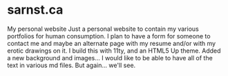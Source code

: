 # sarnst.ca
My personal website
Just a personal website to contain my various portfolios for human consumption.
I plan to have a form for someone to contact me and maybe an alternate page with my resume and/or with my erotic drawings on it. 
I build this with 11ty, and an HTML5 Up theme. Added a new background and images... 
I would like to be able to have all of the text in various md files. But again... we'll see.
